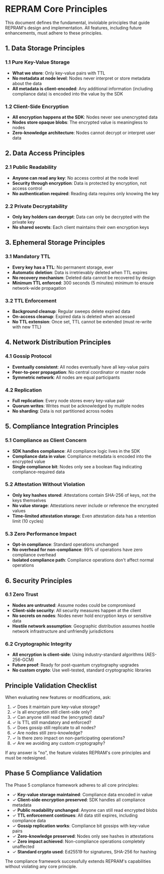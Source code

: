 # REPRAM Core Principles

This document defines the fundamental, inviolable principles that guide REPRAM's design and implementation. All features, including future enhancements, must adhere to these principles.

## 1. Data Storage Principles

### 1.1 Pure Key-Value Storage
- **What we store**: Only key-value pairs with TTL
- **No metadata at node level**: Nodes never interpret or store metadata about the data
- **All metadata is client-encoded**: Any additional information (including compliance data) is encoded into the value by the SDK

### 1.2 Client-Side Encryption
- **All encryption happens at the SDK**: Nodes never see unencrypted data
- **Nodes store opaque blobs**: The encrypted value is meaningless to nodes
- **Zero-knowledge architecture**: Nodes cannot decrypt or interpret user data

## 2. Data Access Principles

### 2.1 Public Readability
- **Anyone can read any key**: No access control at the node level
- **Security through encryption**: Data is protected by encryption, not access control
- **No authentication required**: Reading data requires only knowing the key

### 2.2 Private Decryptability
- **Only key holders can decrypt**: Data can only be decrypted with the private key
- **No shared secrets**: Each client maintains their own encryption keys

## 3. Ephemeral Storage Principles

### 3.1 Mandatory TTL
- **Every key has a TTL**: No permanent storage, ever
- **Automatic deletion**: Data is irretrievably deleted when TTL expires
- **No recovery mechanism**: Deleted data cannot be recovered by design
- **Minimum TTL enforced**: 300 seconds (5 minutes) minimum to ensure network-wide propagation

### 3.2 TTL Enforcement
- **Background cleanup**: Regular sweeps delete expired data
- **On-access cleanup**: Expired data is deleted when accessed
- **No TTL extension**: Once set, TTL cannot be extended (must re-write with new TTL)

## 4. Network Distribution Principles

### 4.1 Gossip Protocol
- **Eventually consistent**: All nodes eventually have all key-value pairs
- **Peer-to-peer propagation**: No central coordinator or master node
- **Symmetric network**: All nodes are equal participants

### 4.2 Replication
- **Full replication**: Every node stores every key-value pair
- **Quorum writes**: Writes must be acknowledged by multiple nodes
- **No sharding**: Data is not partitioned across nodes

## 5. Compliance Integration Principles

### 5.1 Compliance as Client Concern
- **SDK handles compliance**: All compliance logic lives in the SDK
- **Compliance data in value**: Compliance metadata is encoded into the encrypted value
- **Single compliance bit**: Nodes only see a boolean flag indicating compliance-required data

### 5.2 Attestation Without Violation
- **Only key hashes stored**: Attestations contain SHA-256 of keys, not the keys themselves
- **No value storage**: Attestations never include or reference the encrypted values
- **Time-limited attestation storage**: Even attestation data has a retention limit (10 cycles)

### 5.3 Zero Performance Impact
- **Opt-in compliance**: Standard operations unchanged
- **No overhead for non-compliance**: 99% of operations have zero compliance overhead
- **Isolated compliance path**: Compliance operations don't affect normal operations

## 6. Security Principles

### 6.1 Zero Trust
- **Nodes are untrusted**: Assume nodes could be compromised
- **Client-side security**: All security measures happen at the client
- **No secrets on nodes**: Nodes never hold encryption keys or sensitive data
- **Hostile network assumption**: Geographic distribution assumes hostile network infrastructure and unfriendly jurisdictions

### 6.2 Cryptographic Integrity
- **All encryption is client-side**: Using industry-standard algorithms (AES-256-GCM)
- **Future proof**: Ready for post-quantum cryptography upgrades
- **No custom crypto**: Use well-tested, standard cryptographic libraries

## Principle Validation Checklist

When evaluating new features or modifications, ask:

1. ✓ Does it maintain pure key-value storage?
2. ✓ Is all encryption still client-side only?
3. ✓ Can anyone still read the (encrypted) data?
4. ✓ Is TTL still mandatory and enforced?
5. ✓ Does gossip still replicate to all nodes?
6. ✓ Are nodes still zero-knowledge?
7. ✓ Is there zero impact on non-participating operations?
8. ✓ Are we avoiding any custom cryptography?

If any answer is "no", the feature violates REPRAM's core principles and must be redesigned.

## Phase 5 Compliance Validation

The Phase 5 compliance framework adheres to all core principles:

- ✓ **Key-value storage maintained**: Compliance data encoded in value
- ✓ **Client-side encryption preserved**: SDK handles all compliance metadata
- ✓ **Public readability unchanged**: Anyone can still read encrypted blobs
- ✓ **TTL enforcement continues**: All data still expires, including compliance data
- ✓ **Gossip replication works**: Compliance bit gossips with key-value pairs
- ✓ **Zero-knowledge preserved**: Nodes only see hashes in attestations
- ✓ **Zero impact achieved**: Non-compliance operations completely unaffected
- ✓ **Standard crypto used**: Ed25519 for signatures, SHA-256 for hashing

The compliance framework successfully extends REPRAM's capabilities without violating any core principle.